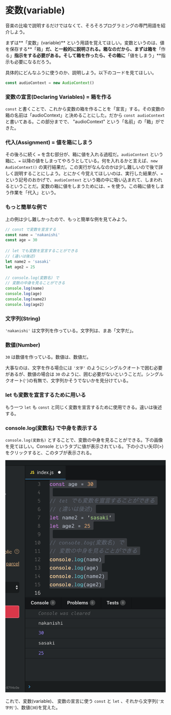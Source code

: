 # 変数\(variable\)

音楽の比喩で説明するだけではなくて、そろそろプログラミングの専門用語を紹介しよう。

まずは**「変数」\(variable\)** という用語を覚えてほしい。変数というのは、値を保存する**「箱」**だ、と一般的に説明される。箱なのだから、まずは箱を**「作る」**指示をする必要がある。そして箱を作ったら、その箱に**「値をしまう」**指示も必要になるだろう。

具体的にどんなふうに使うのか、説明しよう。以下のコードを見てほしい。

```javascript
const audioContext = new AudioContext()
```

### 変数の宣言\(Declaring Variables\) = 箱を作る

`const` と書くことで、これから変数の箱を作ることを「宣言」する。その変数の箱の名前は「audioContext」と決めることにした。だから `const audioContext` と書いてある。この部分までで、 "audioContext" という「名前」の「箱」ができた。

### 代入\(Assignment\) = 値を箱にしまう

その後ろに続く `=` を含む部分が、箱に値を入れる過程だ。`audioContext` という箱に、`=` 以降の値をしまってやろうとしている。何を入れるかと言えば、`new AudioContext()` の実行結果だ。この実行がなんなのかは少し難しいので後で詳しく説明することにしよう。とにかく今覚えてほしいのは、実行した結果が、`=` という記号のおかげで、`audioContext` という箱の中に吸い込まれて、しまわれるということだ。変数の箱に値をしまうためには、`=` を使う。この箱に値をしまう作業を「代入」という。

### もっと簡単な例で

上の例は少し難しかったので、もっと簡単な例を見てみよう。

```javascript
// const で変数を宣言する
const name = 'nakanishi'
const age = 30

// let でも変数を宣言することができる
// (違いは後述)
let name2 = 'sasaki'
let age2 = 25

// console.log(変数名) で
// 変数の中身を見ることができる
console.log(name)
console.log(age)
console.log(name2)
console.log(age2)
```

### 文字列\(String\)

`'nakanishi'` は文字列を作っている。文字列は、まあ「文字だ」。

### 数値\(Number\)

`30` は数値を作っている。数値は、数値だ。

大事なのは、文字を作る場合には `'文字'` のようにシングルクオートで囲む必要があるが、数値の場合は `30` のように、囲む必要がないということだ。シングルクオート\(`'`\)の有無で、文字列かそうでないかを見分けている。

### let も変数を宣言するために用いる

もう一つ `let` も `const` と同じく変数を宣言するために使用できる。違いは後述する。

### console.log\(変数名\) で中身を表示する

`console.log(変数名)` とすることで、変数の中身を見ることができる。下の画像を見てほしい。Console というタブに値が表示されている。下の小さい矢印\(&gt;\)をクリックすると、このタブが表示される。

![](.gitbook/assets/screen-shot-2018-09-24-at-4.37.12-am.png)

これで、変数\(variable\)、 変数の宣言に使う `const` と `let` 、それから文字列\(`'文字列'`\)、数値\(`30`\)を覚えた。

